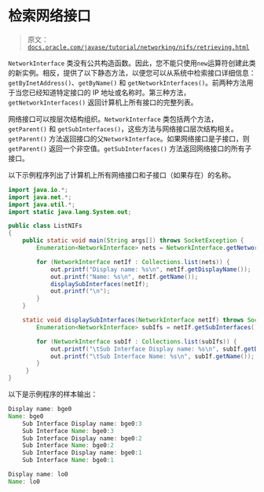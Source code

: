 # 检索网络接口

> 原文：[`docs.oracle.com/javase/tutorial/networking/nifs/retrieving.html`](https://docs.oracle.com/javase/tutorial/networking/nifs/retrieving.html)

`NetworkInterface` 类没有公共构造函数。因此，您不能只使用`new`运算符创建此类的新实例。相反，提供了以下静态方法，以便您可以从系统中检索接口详细信息：`getByInetAddress()`、`getByName()` 和 `getNetworkInterfaces()`。前两种方法用于当您已经知道特定接口的 IP 地址或名称时。第三种方法，`getNetworkInterfaces()` 返回计算机上所有接口的完整列表。

网络接口可以按层次结构组织。`NetworkInterface` 类包括两个方法，`getParent()` 和 `getSubInterfaces()`，这些方法与网络接口层次结构相关。`getParent()` 方法返回接口的父`NetworkInterface`。如果网络接口是子接口，则`getParent()` 返回一个非空值。`getSubInterfaces()` 方法返回网络接口的所有子接口。

以下示例程序列出了计算机上所有网络接口和子接口（如果存在）的名称。

```java
import java.io.*;
import java.net.*;
import java.util.*;
import static java.lang.System.out;

public class ListNIFs 
{
    public static void main(String args[]) throws SocketException {
        Enumeration<NetworkInterface> nets = NetworkInterface.getNetworkInterfaces();

        for (NetworkInterface netIf : Collections.list(nets)) {
            out.printf("Display name: %s\n", netIf.getDisplayName());
            out.printf("Name: %s\n", netIf.getName());
            displaySubInterfaces(netIf);
            out.printf("\n");
        }
    }

    static void displaySubInterfaces(NetworkInterface netIf) throws SocketException {
        Enumeration<NetworkInterface> subIfs = netIf.getSubInterfaces();

        for (NetworkInterface subIf : Collections.list(subIfs)) {
            out.printf("\tSub Interface Display name: %s\n", subIf.getDisplayName());
            out.printf("\tSub Interface Name: %s\n", subIf.getName());
        }
     }
}  

```

以下是示例程序的样本输出：

```java
Display name: bge0
Name: bge0
    Sub Interface Display name: bge0:3
    Sub Interface Name: bge0:3
    Sub Interface Display name: bge0:2
    Sub Interface Name: bge0:2
    Sub Interface Display name: bge0:1
    Sub Interface Name: bge0:1

Display name: lo0
Name: lo0

```
